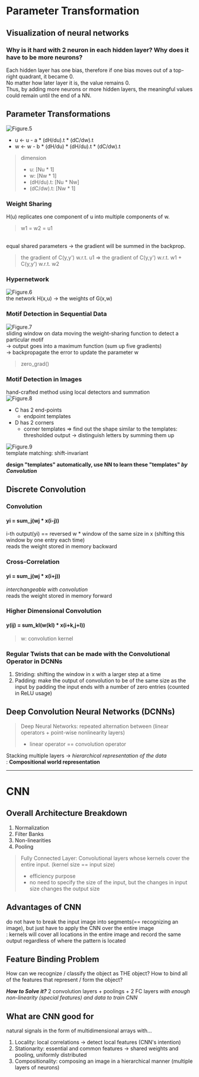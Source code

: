 # Parameter Transformation

## Visualization of neural networks

### Why is it hard with 2 neuron in each hidden layer? Why does it have to be more neurons?
Each hidden layer has one bias, therefore if one bias moves out of a top-right quadrant, it became 0.   
No matter how later layer it is, the value remains 0.   
Thus, by adding more neurons or more hidden layers, the meaningful values could remain until the end of a NN.

## Parameter Transformations
![Figure.5](https://atcold.github.io/pytorch-Deep-Learning/images/week03/03-1/PT.png)   
* u <- u - a * (dH/du).t * (dC/dw).t
* w <- w - b * (dH/du) * (dH/du).t * (dC/dw).t
> dimension
> - u: [Nu * 1]
> - w: [Nw * 1]
> - (dH/du).t: [Nu * Nw]
> - (dC/dw).t: [Nw * 1]

### Weight Sharing
H(u) replicates one component of u into multiple components of w.
> w1 = w2 = u1   
<br>
equal shared parameters -> the gradient will be summed in the backprop.

> the gradient of C(y,y') w.r.t. u1 => the gradient of C(y,y') w.r.t. w1 + C(y,y') w.r.t. w2

### Hypernetwork
![Figure.6](https://atcold.github.io/pytorch-Deep-Learning/images/week03/03-1/HyperNetwork.png)   
the network H(x,u) -> the weights of G(x,w)

### Motif Detection in Sequential Data
![Figure.7](https://atcold.github.io/pytorch-Deep-Learning/images/week03/03-1/Motif.png)   
sliding window on data moving the weight-sharing function to detect a particular motif   
-> output goes into a maximum function (sum up five gradients)   
-> backpropagate the error to update the parameter w
> zero_grad()

### Motif Detection in Images
hand-crafted method using local detectors and summation   
![Figure.8](https://atcold.github.io/pytorch-Deep-Learning/images/week03/03-1/MotifImage.png)   
* C has 2 end-points
  - endpoint templates
* D has 2 corners
  - corner templates
=> find out the shape similar to the templates: thresholded output -> distinguish letters by summing them up   

![Figure.9](https://atcold.github.io/pytorch-Deep-Learning/images/week03/03-1/ShiftInvariance.png)   
template matching: shift-invariant   
   
   
**design "templates" automatically, use NN to learn these "templates" _by Convolution_**   


## Discrete Convolution

### Convolution

#### yi = sum_j(wj * x(i-j))
i-th output(yi) == reversed w * window of the same size in x (shifting this window by one entry each time)   
reads the weight stored in memory backward

### Cross-Correlation

#### yi = sum_j(wj * x(i+j))
_interchangeable with convolution_   
reads the weight stored in memory forward

### Higher Dimensional Convolution

#### y(ij) = sum_kl(w(kl) * x(i+k,j+l))
> w: convolution kernel

### Regular Twists that can be made with the Convolutional Operator in DCNNs
1. Striding: shifting the window in x with a larger step at a time   
2. Padding: make the output of convolution to be of the same size as the input by padding the input ends with a number of zero entries (counted in ReLU usage)

## Deep Convolution Neural Networks (DCNNs)

> Deep Neural Networks: repeated alternation between (linear operators + point-wise nonlinearity layers)
> * linear operator == convolution operator

Stacking multiple layers -> _hierarchical representation of the data_   
: **Compositional world representation**

* * *

# CNN

## Overall Architecture Breakdown
1. Normalization
2. Filter Banks
3. Non-linearities
4. Pooling

> Fully Connected Layer: Convolutional layers whose kernels cover the entire input. (kernel size == input size)
> - efficiency purpose
> - no need to specify the size of the input, but the changes in input size changes the output size

## Advantages of CNN
do not have to break the input image into segments(== recognizing an image), but just have to apply the CNN over the entire image   
: kernels will cover all locations in the entire image and record the same output regardless of where the pattern is located

## Feature Binding Problem
How can we recognize / classify the object as THE object? How to bind all of the features that represent / form the object?

**_How to Solve it?_**
2 convolution layers + poolings + 2 FC layers _with enough non-linearity (special features) and data to train CNN_

## What are CNN good for
natural signals in the form of multidimensional arrays with...
1. Locality: local correlations -> detect local features (CNN's intention)
2. Stationarity: essential and common features -> shared weights and pooling, uniformly distributed
3. Compositionality: composing an image in a hierarchical manner (multiple layers of neurons)
